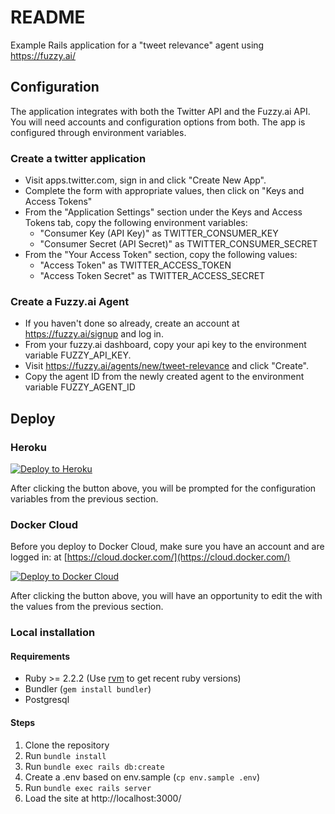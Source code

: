 # README

Example Rails application for a "tweet relevance" agent using https://fuzzy.ai/

## Configuration

The application integrates with both the Twitter API and the Fuzzy.ai API. You will need accounts and configuration options from both. The app is configured through environment variables.

### Create a twitter application

* Visit apps.twitter.com, sign in and click "Create New App".
* Complete the form with appropriate values, then click on "Keys and Access Tokens"
* From the "Application Settings" section under the Keys and Access Tokens tab, copy the following environment variables:
  * "Consumer Key (API Key)" as TWITTER_CONSUMER_KEY
  * "Consumer Secret (API Secret)" as TWITTER_CONSUMER_SECRET
* From the "Your Access Token" section, copy the following values:
  * "Access Token" as TWITTER_ACCESS_TOKEN
  * "Access Token Secret" as TWITTER_ACCESS_SECRET

### Create a Fuzzy.ai Agent

* If you haven't done so already, create an account at https://fuzzy.ai/signup and log in.
* From your fuzzy.ai dashboard, copy your api key to the environment variable FUZZY_API_KEY.
* Visit https://fuzzy.ai/agents/new/tweet-relevance and click "Create".
* Copy the agent ID from the newly created agent to the environment variable FUZZY_AGENT_ID

## Deploy

### Heroku

[![Deploy to Heroku](https://www.herokucdn.com/deploy/button.svg)](https://heroku.com/deploy)

After clicking the button above, you will be prompted for the configuration variables from the previous section.

### Docker Cloud

Before you deploy to Docker Cloud, make sure you have an account and are logged in: at [https://cloud.docker.com/](https://cloud.docker.com/)

[![Deploy to Docker Cloud](https://files.cloud.docker.com/images/deploy-to-dockercloud.svg)](https://cloud.docker.com/stack/deploy/)

After clicking the button above, you will have an opportunity to edit the with the values from the previous section.

### Local installation

#### Requirements

* Ruby >= 2.2.2 (Use [rvm](http://rvm.io/) to get recent ruby versions)
* Bundler (`gem install bundler`)
* Postgresql

#### Steps

1. Clone the repository
1. Run `bundle install`
1. Run `bundle exec rails db:create`
1. Create a .env based on env.sample (`cp env.sample .env`)
1. Run `bundle exec rails server`
1. Load the site at http://localhost:3000/
